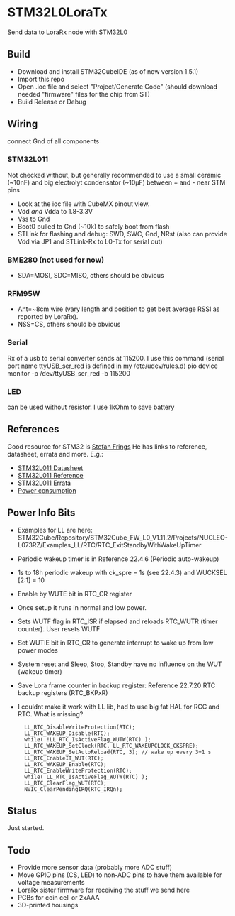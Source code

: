# STM32L0LoraTx

Send data to LoraRx node with STM32L0

## Build

* Download and install STM32CubeIDE (as of now version 1.5.1)
* Import this repo
* Open .ioc file and select "Project/Generate Code" (should download needed "firmware" files for the chip from ST)
* Build Release or Debug

## Wiring

connect Gnd of all components

### STM32L011

Not checked without, but generally recommended to use a small ceramic (~10nF) and big electrolyt condensator (~10µF) between + and - near STM pins

* Look at the ioc file with CubeMX pinout view.
* Vdd _and_ Vdda to 1.8-3.3V
* Vss to Gnd
* Boot0 pulled to Gnd (~10k) to safely boot from flash
* STLink for flashing and debug: SWD, SWC, Gnd, NRst (also can provide Vdd via JP1 and STLink-Rx to L0-Tx for serial out)

### BME280 (not used for now)

* SDA=MOSI, SDC=MISO, others should be obvious

### RFM95W

* Ant=~8cm wire (vary length and position to get best average RSSI as reported by LoraRx). 
* NSS=CS, others should be obvious

### Serial

Rx of a usb to serial converter sends at 115200. I use this command (serial port name ttyUSB_ser_red is defined in my /etc/udev/rules.d)
    pio device monitor -p /dev/ttyUSB_ser_red -b 115200

### LED

can be used without resistor. I use 1kOhm to save battery

## References

Good resource for STM32 is [Stefan Frings](http://stefanfrings.de/stm32/stm32l0.html)
He has links to reference, datasheet, errata and more. E.g.:

* [STM32L011 Datasheet](https://www.st.com/resource/en/datasheet/stm32l011d3.pdf)
* [STM32L011 Reference](https://www.st.com/resource/en/reference_manual/dm00108282-ultra-low-power-stm32l0x1-advanced-arm-based-32-bit-mcus-stmicroelectronics.pdf)
* [STM32L011 Errata](https://www.st.com/resource/en/errata_sheet/dm00237371-stm32l011x3-4-device-limitations-stmicroelectronics.pdf)
* [Power consumption](http://www.st.com/content/ccc/resource/technical/document/application_note/27/58/8e/81/79/fb/4f/ac/DM00108286.pdf/files/DM00108286.pdf/jcr:content/translations/en.DM00108286.pdf)

## Power Info Bits

* Examples for LL are here: STM32Cube/Repository/STM32Cube_FW_L0_V1.11.2/Projects/NUCLEO-L073RZ/Examples_LL/RTC/RTC_ExitStandbyWithWakeUpTimer
* Periodic wakeup timer is in Reference 22.4.6 (Periodic auto-wakeup)
* 1s to 18h periodic wakeup with ck_spre = 1s (see 22.4.3) and WUCKSEL [2:1] = 10
* Enable by WUTE bit in RTC_CR register
* Once setup it runs in normal and low power. 
* Sets WUTF flag in RTC_ISR if elapsed and reloads RTC_WUTR (timer counter). User resets WUTF
* Set WUTIE bit in RTC_CR to generate interrupt to wake up from low power modes
* System reset and Sleep, Stop, Standby have no influence on the WUT (wakeup timer)
* Save Lora frame counter in backup register: Reference 22.7.20 RTC backup registers (RTC_BKPxR)
* I couldnt make it work with LL lib, had to use big fat HAL for RCC and RTC. What is missing?

        LL_RTC_DisableWriteProtection(RTC);
        LL_RTC_WAKEUP_Disable(RTC);
        while( !LL_RTC_IsActiveFlag_WUTW(RTC) );
        LL_RTC_WAKEUP_SetClock(RTC, LL_RTC_WAKEUPCLOCK_CKSPRE);
        LL_RTC_WAKEUP_SetAutoReload(RTC, 3); // wake up every 3+1 s
        LL_RTC_EnableIT_WUT(RTC);
        LL_RTC_WAKEUP_Enable(RTC);
        LL_RTC_EnableWriteProtection(RTC);
        while( LL_RTC_IsActiveFlag_WUTW(RTC) );
        LL_RTC_ClearFlag_WUT(RTC);
        NVIC_ClearPendingIRQ(RTC_IRQn);

## Status

Just started. 

## Todo

* Provide more sensor data (probably more ADC stuff)
* Move GPIO pins (CS, LED) to non-ADC pins to have them available for voltage measurements
* LoraRx sister firmware for receiving the stuff we send here 
* PCBs for coin cell or 2xAAA
* 3D-printed housings
